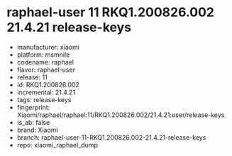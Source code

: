 # raphael-user 11 RKQ1.200826.002 21.4.21 release-keys
- manufacturer: xiaomi
- platform: msmnile
- codename: raphael
- flavor: raphael-user
- release: 11
- id: RKQ1.200826.002
- incremental: 21.4.21
- tags: release-keys
- fingerprint: Xiaomi/raphael/raphael:11/RKQ1.200826.002/21.4.21:user/release-keys
- is_ab: false
- brand: Xiaomi
- branch: raphael-user-11-RKQ1.200826.002-21.4.21-release-keys
- repo: xiaomi_raphael_dump
